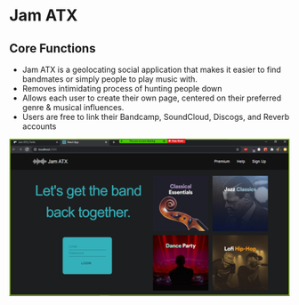 # Jam ATX 
## Core Functions
- Jam ATX is a geolocating social application that makes it easier to find bandmates or simply people to play music with. 
- Removes intimidating process of hunting people down
- Allows each user to create their own page, centered on their preferred genre & musical influences.
- Users are free to link their Bandcamp, SoundCloud, Discogs, and Reverb accounts

![1](./src/images/jam-atx.png)